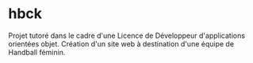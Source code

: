 # hbck

Projet tutoré dans le cadre d'une Licence de Développeur d'applications orientées objet.
Création d'un site web à destination d'une équipe de Handball féminin. 
